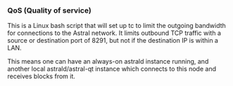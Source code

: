 ### QoS (Quality of service) ###

This is a Linux bash script that will set up tc to limit the outgoing bandwidth for connections to the Astral network. It limits outbound TCP traffic with a source or destination port of 8291, but not if the destination IP is within a LAN.

This means one can have an always-on astrald instance running, and another local astrald/astral-qt instance which connects to this node and receives blocks from it.
